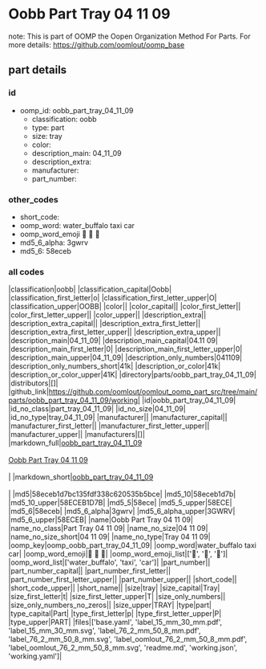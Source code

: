 # Oobb Part Tray 04 11 09  

note: This is part of OOMP the Oopen Organization Method For Parts. For more details: https://github.com/oomlout/oomp_base

##  part details





### id
* oomp_id: oobb_part_tray_04_11_09
  * classification: oobb
  * type: part
  * size: tray
  * color: 
  * description_main: 04_11_09
  * description_extra: 
  * manufacturer: 
  * part_number: 

### other_codes
* short_code: 
* oomp_word: water_buffalo taxi car
* oomp_word_emoji :water_buffalo: :taxi: :car:
* md5_6_alpha: 3gwrv
* md5_6: 58eceb

### all codes 
|classification|oobb|
|classification_capital|Oobb|
|classification_first_letter|o|
|classification_first_letter_upper|O|
|classification_upper|OOBB|
|color||
|color_capital||
|color_first_letter||
|color_first_letter_upper||
|color_upper||
|description_extra||
|description_extra_capital||
|description_extra_first_letter||
|description_extra_first_letter_upper||
|description_extra_upper||
|description_main|04_11_09|
|description_main_capital|04.11 09|
|description_main_first_letter|0|
|description_main_first_letter_upper|0|
|description_main_upper|04_11_09|
|description_only_numbers|041109|
|description_only_numbers_short|41k|
|description_or_color|41k|
|description_or_color_upper|41K|
|directory|parts/oobb_part_tray_04_11_09|
|distributors|[]|
|github_link|https://github.com/oomlout/oomlout_oomp_part_src/tree/main/parts/oobb_part_tray_04_11_09/working|
|id|oobb_part_tray_04_11_09|
|id_no_class|part_tray_04_11_09|
|id_no_size|04_11_09|
|id_no_type|tray_04_11_09|
|manufacturer||
|manufacturer_capital||
|manufacturer_first_letter||
|manufacturer_first_letter_upper||
|manufacturer_upper||
|manufacturers|[]|
|markdown_full|[oobb_part_tray_04_11_09](https://github.com/oomlout/oomlout_oomp_part_src/tree/main/parts/oobb_part_tray_04_11_09/working)<br>[](https://github.com/oomlout/oomlout_oomp_part_src/tree/main/parts/oobb_part_tray_04_11_09/working)<br>[Oobb Part Tray 04 11 09](https://github.com/oomlout/oomlout_oomp_part_src/tree/main/parts/oobb_part_tray_04_11_09/working)<br><br>|
|markdown_short|[oobb_part_tray_04_11_09](https://github.com/oomlout/oomlout_oomp_part_src/tree/main/parts/oobb_part_tray_04_11_09/working)<br><br>|
|md5|58eceb1d7bc135fdf338c620535b5bce|
|md5_10|58eceb1d7b|
|md5_10_upper|58ECEB1D7B|
|md5_5|58ece|
|md5_5_upper|58ECE|
|md5_6|58eceb|
|md5_6_alpha|3gwrv|
|md5_6_alpha_upper|3GWRV|
|md5_6_upper|58ECEB|
|name|Oobb Part Tray 04 11 09|
|name_no_class|Part Tray 04 11 09|
|name_no_size|04 11 09|
|name_no_size_short|04 11 09|
|name_no_type|Tray 04 11 09|
|oomp_key|oomp_oobb_part_tray_04_11_09|
|oomp_word|water_buffalo taxi car|
|oomp_word_emoji|:water_buffalo: :taxi: :car:|
|oomp_word_emoji_list|[':water_buffalo:', ':taxi:', ':car:']|
|oomp_word_list|['water_buffalo', 'taxi', 'car']|
|part_number||
|part_number_capital||
|part_number_first_letter||
|part_number_first_letter_upper||
|part_number_upper||
|short_code||
|short_code_upper||
|short_name||
|size|tray|
|size_capital|Tray|
|size_first_letter|t|
|size_first_letter_upper|T|
|size_only_numbers||
|size_only_numbers_no_zeros||
|size_upper|TRAY|
|type|part|
|type_capital|Part|
|type_first_letter|p|
|type_first_letter_upper|P|
|type_upper|PART|
|files|['base.yaml', 'label_15_mm_30_mm.pdf', 'label_15_mm_30_mm.svg', 'label_76_2_mm_50_8_mm.pdf', 'label_76_2_mm_50_8_mm.svg', 'label_oomlout_76_2_mm_50_8_mm.pdf', 'label_oomlout_76_2_mm_50_8_mm.svg', 'readme.md', 'working.json', 'working.yaml']|
